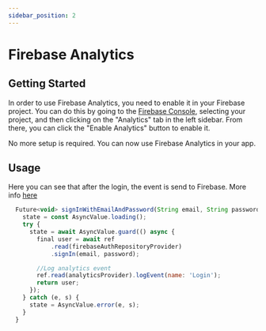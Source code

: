 ```yaml
---
sidebar_position: 2
---
```


# Firebase Analytics

## Getting Started

In order to use Firebase Analytics, you need to enable it in your Firebase project. You can do this by going to the [Firebase Console](https://console.firebase.google.com/), selecting your project, and then clicking on the "Analytics" tab in the left sidebar. From there, you can click the "Enable Analytics" button to enable it.

No more setup is required. You can now use Firebase Analytics in your app.

## Usage

Here you can see that after the login, the event is send to Firebase. 
More info [here](https://firebase.google.com/docs/analytics/get-started?platform=flutter)

```js title=lib/features/authentication/providers/auth_provider.dart
  Future<void> signInWithEmailAndPassword(String email, String password) async {
    state = const AsyncValue.loading();
    try {
      state = await AsyncValue.guard(() async {
        final user = await ref
            .read(firebaseAuthRepositoryProvider)
            .signIn(email, password);

        //Log analytics event
        ref.read(analyticsProvider).logEvent(name: 'Login');
        return user;
      });
    } catch (e, s) {
      state = AsyncValue.error(e, s);
    }
  }

```